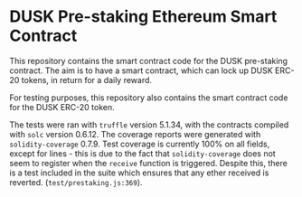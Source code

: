 # DUSK Pre-staking Ethereum Smart Contract

This repository contains the smart contract code for the DUSK pre-staking contract. The aim is to have a smart contract, which can lock up DUSK ERC-20 tokens, in return for a daily reward.

For testing purposes, this repository also contains the smart contract code for the DUSK ERC-20 token.

The tests were ran with `truffle` version 5.1.34, with the contracts compiled with `solc` version 0.6.12. The coverage reports were generated with `solidity-coverage` 0.7.9. Test coverage is currently 100% on all fields, except for lines - this is due to the fact that `solidity-coverage` does not seem to register when the `receive` function is triggered. Despite this, there is a test included in the suite which ensures that any ether received is reverted. (`test/prestaking.js:369`).